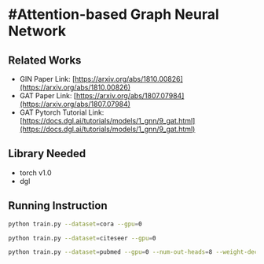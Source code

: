 #Attention-based Graph Neural Network
============
Related Works
------------
- GIN Paper Link: [https://arxiv.org/abs/1810.00826](https://arxiv.org/abs/1810.00826)
- GAT Paper Link: [https://arxiv.org/abs/1807.07984](https://arxiv.org/abs/1807.07984)
- GAT Pytorch Tutorial Link: [https://docs.dgl.ai/tutorials/models/1_gnn/9_gat.html](https://docs.dgl.ai/tutorials/models/1_gnn/9_gat.html)


Library Needed
------------
- torch v1.0
- dgl


Running Instruction
----------


```bash
python train.py --dataset=cora --gpu=0
```

```bash
python train.py --dataset=citeseer --gpu=0
```

```bash
python train.py --dataset=pubmed --gpu=0 --num-out-heads=8 --weight-decay=0.001
```